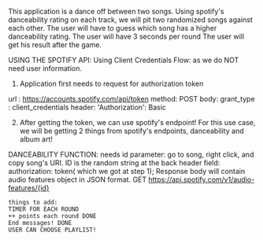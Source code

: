 This application is a dance off between two songs.
Using spotify's danceability rating on each track, we will pit two randomized songs against each other.
The user will have to guess which song has a higher danceability rating.
The user will have 3 seconds per round
The user will get his result after the game.


USING THE SPOTIFY API:
 Using Client Credentials Flow: as we do NOT need user information. 

 1. Application first needs to request for authorization token

url : https://accounts.spotify.com/api/token
method: POST
body: grant_type : client_credentials
header: 'Authorization': Basic <base64 encoded clientId:clientSecret>


2. After getting the token, we can use spotify's endpoint!
For this use case, we will be getting 2 things from spotify's endpoints, danceability and album art!

DANCEABILITY FUNCTION:
needs id parameter: go to song, right click, and copy song's URI. ID is the random string at the back
header field: authorization: token( which we got at step 1);
Response body will contain audio features object in JSON format.
GET https://api.spotify.com/v1/audio-features/{id}




    things to add: 
    TIMER FOR EACH ROUND
    ++ points each round DONE
    End messages! DONE
    USER CAN CHOOSE PLAYLIST!
    
    